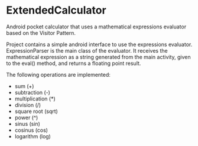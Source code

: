 # ExtendedCalculator
Android pocket calculator that uses a mathematical expressions evaluator based on the Visitor Pattern.

Project contains a simple android interface to use the expressions evaluator.</br>
ExpressionParser is the main class of the evaluator. It receives the mathematical expression as a string generated from the main activity, given to the eval() method, and returns a floating point result.

The following operations are implemented:
- sum (+)
- subtraction (-)
- multiplication (*)
- division (/)
- square root (sqrt)
- power (^)
- sinus (sin)
- cosinus (cos)
- logarithm (log)

